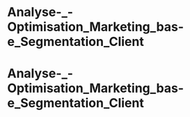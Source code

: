 # Analyse-_-Optimisation_Marketing_bas-e_Segmentation_Client
# Analyse-_-Optimisation_Marketing_bas-e_Segmentation_Client
